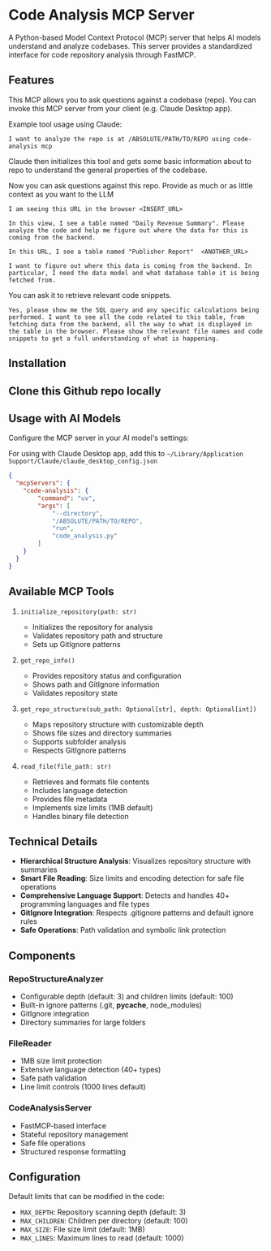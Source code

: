# Code Analysis MCP Server

A Python-based Model Context Protocol (MCP) server that helps AI models understand and analyze codebases. This server provides a standardized interface for code repository analysis through FastMCP.

## Features

This MCP allows you to ask questions against a codebase (repo). You can invoke this MCP server from your client (e.g. Claude Desktop app). 

Example tool usage using Claude:
```
I want to analyze the repo is at /ABSOLUTE/PATH/TO/REPO using code-analysis mcp
```
Claude then initializes this tool and gets some basic information about to repo to understand the general properties of the codebase.

Now you can ask questions against this repo. Provide as much or as little context as you want to the LLM
```
I am seeing this URL in the browser <INSERT_URL>

In this view, I see a table named "Daily Revenue Summary". Please analyze the code and help me figure out where the data for this is coming from the backend.
```

```
In this URL, I see a table named "Publisher Report"  <ANOTHER_URL>

I want to figure out where this data is coming from the backend. In particular, I need the data model and what database table it is being fetched from.
```

You can ask it to retrieve relevant code snippets.
```
Yes, please show me the SQL query and any specific calculations being performed. I want to see all the code related to this table, from fetching data from the backend, all the way to what is displayed in the table in the browser. Please show the relevant file names and code snippets to get a full understanding of what is happening.
```
## Installation

## Clone this Github repo locally

## Usage with AI Models

Configure the MCP server in your AI model's settings:

For using with Claude Desktop app, add this to `~/Library/Application Support/Claude/claude_desktop_config.json`
```json
{
  "mcpServers": {
    "code-analysis": {
        "command": "uv",
        "args": [
            "--directory",
            "/ABSOLUTE/PATH/TO/REPO",
            "run",
            "code_analysis.py"
        ]
    }
  }
}

```
## Available MCP Tools

1. `initialize_repository(path: str)`
   - Initializes the repository for analysis
   - Validates repository path and structure
   - Sets up GitIgnore patterns

2. `get_repo_info()`
   - Provides repository status and configuration
   - Shows path and GitIgnore information
   - Validates repository state

3. `get_repo_structure(sub_path: Optional[str], depth: Optional[int])`
   - Maps repository structure with customizable depth
   - Shows file sizes and directory summaries
   - Supports subfolder analysis
   - Respects GitIgnore patterns

4. `read_file(file_path: str)`
   - Retrieves and formats file contents
   - Includes language detection
   - Provides file metadata
   - Implements size limits (1MB default)
   - Handles binary file detection
  
## Technical Details

- **Hierarchical Structure Analysis**: Visualizes repository structure with summaries
- **Smart File Reading**: Size limits and encoding detection for safe file operations
- **Comprehensive Language Support**: Detects and handles 40+ programming languages and file types
- **GitIgnore Integration**: Respects .gitignore patterns and default ignore rules
- **Safe Operations**: Path validation and symbolic link protection

## Components

### RepoStructureAnalyzer
- Configurable depth (default: 3) and children limits (default: 100)
- Built-in ignore patterns (.git, __pycache__, node_modules)
- GitIgnore integration
- Directory summaries for large folders

### FileReader
- 1MB size limit protection
- Extensive language detection (40+ types)
- Safe path validation
- Line limit controls (1000 lines default)

### CodeAnalysisServer
- FastMCP-based interface
- Stateful repository management
- Safe file operations
- Structured response formatting

## Configuration

Default limits that can be modified in the code:
- `MAX_DEPTH`: Repository scanning depth (default: 3)
- `MAX_CHILDREN`: Children per directory (default: 100)
- `MAX_SIZE`: File size limit (default: 1MB)
- `MAX_LINES`: Maximum lines to read (default: 1000)
